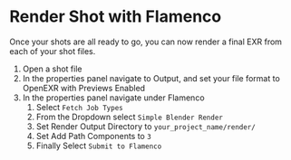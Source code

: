 # Render Shot with Flamenco
<!--- TODO improve description --->
Once your shots are all ready to go, you can now render a final EXR from each of your shot files.

1. Open a shot file
2. In the properties panel navigate to Output, and set your file format to OpenEXR with Previews Enabled
3. In the properties panel navigate under Flamenco 
	1. Select `Fetch Job Types`
	2. From the Dropdown select `Simple Blender Render`
	3. Set Render Output Directory to `your_project_name/render/` 
	4. Set Add Path Components to `3`
	5. Finally Select `Submit to Flamenco` 